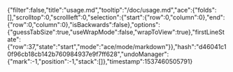 {"filter":false,"title":"usage.md","tooltip":"/doc/usage.md","ace":{"folds":[],"scrolltop":0,"scrollleft":0,"selection":{"start":{"row":0,"column":0},"end":{"row":0,"column":0},"isBackwards":false},"options":{"guessTabSize":true,"useWrapMode":false,"wrapToView":true},"firstLineState":{"row":37,"state":"start","mode":"ace/mode/markdown"}},"hash":"d46041c10f96cb18cb142b760984937e9f7ff628","undoManager":{"mark":-1,"position":-1,"stack":[]},"timestamp":1537460505791}